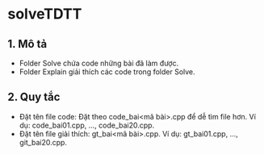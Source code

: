 # solveTDTT

## 1. Mô tả
- Folder Solve chứa code những bài đã làm được.
- Folder Explain giải thích các code trong folder Solve.

## 2. Quy tắc
- Đặt tên file code: Đặt theo code_bai<mã bài>.cpp để dễ tìm file hơn. Ví dụ: code_bai01.cpp, ..., code_bai20.cpp.
- Đặt tên file giải thích: gt_bai<mã bài>.cpp. Ví dụ: gt_bai01.cpp, ..., git_bai20.cpp.
